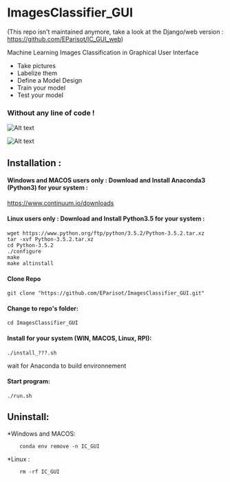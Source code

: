# ImagesClassifier_GUI

(This repo isn't maintained anymore, take a look at the Django/web version : https://github.com/EParisot/IC_GUI_web)

Machine Learning Images Classification in Graphical User Interface
* Take pictures
* Labelize them
* Define a Model Design
* Train your model 
* Test your model

### Without any line of code !

![Alt text](/screenshots/model.bmp?raw=true "Model")

![Alt text](/screenshots/train.bmp?raw=true "Training")

## Installation :

#### Windows and MACOS users only : Download and Install Anaconda3 (Python3) for your system :

https://www.continuum.io/downloads

#### Linux users only : Download and Install Python3.5 for your system :

```
wget https://www.python.org/ftp/python/3.5.2/Python-3.5.2.tar.xz
tar -xvf Python-3.5.2.tar.xz
cd Python-3.5.2
./configure
make
make altinstall
```

#### Clone Repo
```
git clone "https://github.com/EParisot/ImagesClassifier_GUI.git"
```

#### Change to repo's folder:

```
cd ImagesClassifier_GUI
```

#### Install for your system (WIN, MACOS, Linux, RPI):

```
./install_???.sh
```
wait for Anaconda to build environnement

#### Start program:

```
./run.sh
```


## Uninstall:

*Windows and MACOS:
```
	conda env remove -n IC_GUI
```

*Linux :
```
	rm -rf IC_GUI
```

